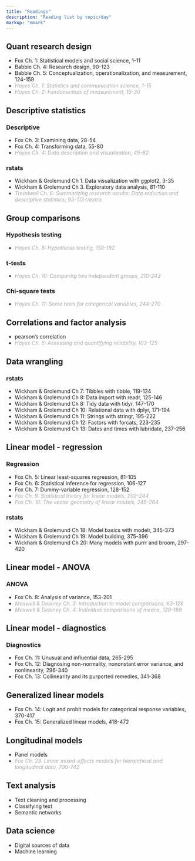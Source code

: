 ```yaml
---
title: "Readings"
description: "Reading list by topic/day"
markup: "mmark"
---
```


## Quant research design

  - Fox Ch. 1: Statistical models and social science, 1-11
  - Babbie Ch. 4: Research design, 90-123
  - Babbie Ch. 5: Conceptualization, operationalization, and
    measurement, 124-159
  - <extra>Hayes Ch. 1: Statistics and communication science,
    1-15</extra>
  - <extra>Hayes Ch. 2: Fundamentals of measurement, 16-30</extra>

## Descriptive statistics

### Descriptive

  - Fox Ch. 3: Examining data, 28-54
  - Fox Ch. 4: Transforming data, 55-80
  - <extra>Hayes Ch. 4: Data description and visualization,
    45-82</extra>

### rstats

  - Wickham & Grolemund Ch 1. Data visualization with ggplot2, 3-35
  - Wickham & Grolemund Ch 3. Exploratory data analysis, 81-110
  - <extra>Treadwell Ch. 6: Summarizing research results: Data reduction
    and descriptive statistics, 93-113\</extra

## Group comparisons

### Hypothesis testing

  - <extra>Hayes Ch. 8: Hypothesis testing, 158-182</extra>

### t-tests

  - <extra>Hayes Ch. 10: Comparing two independent groups,
    210-243</extra>

### Chi-square tests

  - <extra>Hayes Ch. 11: Some tests for categorical variables,
    244-270</extra>

## Correlations and factor analysis

  - pearson’s correlation
  - <extra>Hayes Ch. 6: Assessing and quantifying reliability,
    103-129</extra>

## Data wrangling

### rstats

  - Wickham & Grolemund Ch 7: Tibbles with tibble, 119-124
  - Wickham & Grolemund Ch 8: Data import with readr, 125-146
  - Wickham & Grolemund Ch 8: Tidy data with tidyr, 147-170
  - Wickham & Grolemund Ch 10: Relational data with dplyr, 171-194
  - Wickham & Grolemund Ch 11: Strings with stringr, 195-222
  - Wickham & Grolemund Ch 12: Factors with forcats, 223-235
  - Wickham & Grolemund Ch 13: Dates and times with lubridate, 237-256

## Linear model - regression

### Regression

  - Fox Ch. 5: Linear least-squares regression, 81-105
  - Fox Ch. 6: Statistical inference for regression, 106-127
  - Fox Ch. 7: Dummy-variable regression, 128-152
  - <extra>Fox Ch. 9: Statistical theory for linear models,
    202-244</extra>
  - <extra>Fox Ch. 10: The vector geometry of linear models,
    245-264</extra>

### rstats

  - Wickham & Grolemund Ch 18: Model basics with modelr, 345-373
  - Wickham & Grolemund Ch 19: Model building, 375-396
  - Wickham & Grolemund Ch 20: Many models with purrr and broom, 297-420

## Linear model - ANOVA

### ANOVA

  - Fox Ch. 8: Analysis of variance, 153-201
  - <extra>Maxwell & Delaney Ch. 3: Introduction to model comparisons,
    63-128</extra>
  - <extra>Maxwell & Delaney Ch. 4: Individual comparisons of means,
    129-169</extra>

## Linear model - diagnostics

### Diagnostics

  - Fox Ch. 11: Unusual and influential data, 265-295
  - Fox Ch. 12: Diagnosing non-normality, nononstant error variance, and
    nonlinearity, 296-340
  - Fox Ch. 13: Collinearity and its purported remedies, 341-368

## Generalized linear models

  - Fox Ch. 14: Logit and probit models for categorical response
    variables, 370-417
  - Fox Ch. 15: Generalized linear models, 418-472

## Longitudinal models

  - Panel models
  - <extra>Fox Ch. 23: Linear mixed-effects models for hierarchical and
    longitudinal data, 700-742</extra>

## Text analysis

  - Text cleaning and processing
  - Classifying text
  - Semantic networks

## Data science

  - Digital sources of data
  - Machine learning

<style>
extra {
  color: #aaa;
  font-style: italic;
}
</style>
